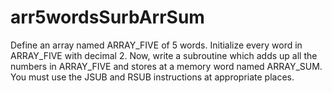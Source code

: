 # arr5wordsSurbArrSum

Define an array named ARRAY_FIVE of 5 words. Initialize every word in ARRAY_FIVE with decimal
2. Now, write a subroutine which adds up all the numbers in ARRAY_FIVE and stores at a memory
word named ARRAY_SUM. You must use the JSUB and RSUB instructions at appropriate places.
